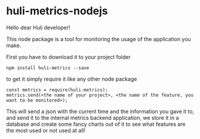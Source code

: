 # huli-metrics-nodejs

Hello dear Huli developer!

This node package is a tool for monitoring the usage of the application you make.

First you have to download it to your project folder

```
npm install huli-metrics --save
```

to get it simply require it like any other node package

```
const metrics = require(huli-metrics);
metrics.send(<the name of your project>, <the name of the feature, you want to be monitored>);
```

This will send a json with the current time and the information you gave it to, and send it to the internal metrics backend application, we store it in a database and create some fancy charts out of it to see what features are the most used or not used at all!
